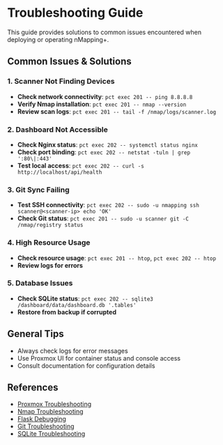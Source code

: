 # Troubleshooting Guide

This guide provides solutions to common issues encountered when deploying or operating nMapping+.

## Common Issues & Solutions

### 1. Scanner Not Finding Devices

- **Check network connectivity**: `pct exec 201 -- ping 8.8.8.8`
- **Verify Nmap installation**: `pct exec 201 -- nmap --version`
- **Review scan logs**: `pct exec 201 -- tail -f /nmap/logs/scanner.log`

### 2. Dashboard Not Accessible

- **Check Nginx status**: `pct exec 202 -- systemctl status nginx`
- **Check port binding**: `pct exec 202 -- netstat -tuln | grep ':80\|:443'`
- **Test local access**: `pct exec 202 -- curl -s http://localhost/api/health`

### 3. Git Sync Failing

- **Test SSH connectivity**: `pct exec 202 -- sudo -u nmapping ssh scanner@<scanner-ip> echo 'OK'`
- **Check Git status**: `pct exec 201 -- sudo -u scanner git -C /nmap/registry status`

### 4. High Resource Usage

- **Check resource usage**: `pct exec 201 -- htop`, `pct exec 202 -- htop`
- **Review logs for errors**

### 5. Database Issues

- **Check SQLite status**: `pct exec 202 -- sqlite3 /dashboard/data/dashboard.db '.tables'`
- **Restore from backup if corrupted**

## General Tips

- Always check logs for error messages
- Use Proxmox UI for container status and console access
- Consult documentation for configuration details

## References

- [Proxmox Troubleshooting](https://pve.proxmox.com/wiki/Troubleshooting)
- [Nmap Troubleshooting](https://nmap.org/book/man-briefoptions.html)
- [Flask Debugging](https://flask.palletsprojects.com/en/latest/errorhandling/)
- [Git Troubleshooting](https://git-scm.com/docs/git-fsck)
- [SQLite Troubleshooting](https://sqlite.org/faq.html)
